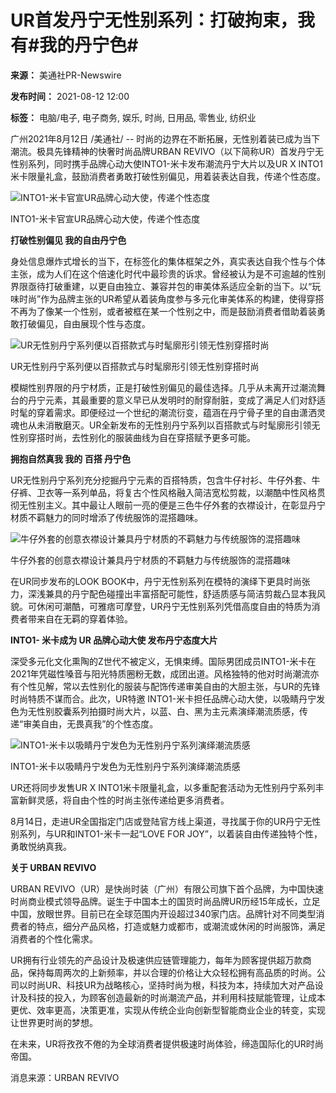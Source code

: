 # UR首发丹宁无性别系列：打破拘束，我有#我的丹宁色#

**来源：** 美通社PR-Newswire

**发布时间：** 2021-08-12 12:00

**标签：** 电脑/电子, 电子商务, 娱乐, 时尚, 日用品, 零售业, 纺织业

广州2021年8月12日 /美通社/ -- 时尚的边界在不断拓展，无性别着装已成为当下潮流。极具先锋精神的快奢时尚品牌URBAN REVIVO（以下简称UR）首发丹宁无性别系列，同时携手品牌心动大使INTO1-米卡发布潮流丹宁大片以及UR X INTO1米卡限量礼盒，鼓励消费者勇敢打破性别偏见，用着装表达自我，传递个性态度。

![INTO1-米卡官宣UR品牌心动大使，传递个性态度](https://mma.prnasia.com/media2/1593365/image_1.jpg?p=medium600)

INTO1-米卡官宣UR品牌心动大使，传递个性态度

**打破性别偏见 我的自由丹宁色**

身处信息爆炸式增长的当下，在标签化的集体框架之外，真实表达自我个性与个体主张，成为人们在这个倍速化时代中最珍贵的诉求。曾经被认为是不可逾越的性别界限亟待打破重建，以更自由独立、兼容并包的审美体系适应全新的当下。以“玩味时尚”作为品牌主张的UR希望从着装角度参与多元化审美体系的构建，使得穿搭不再为了像某一个性别，或者被框在某一个性别之中，而是鼓励消费者借助着装勇敢打破偏见，自由展现个性与态度。

![UR无性别丹宁系列便以百搭款式与时髦廓形引领无性别穿搭时尚](https://mma.prnasia.com/media2/1593364/image_2.jpg?p=medium600)

UR无性别丹宁系列便以百搭款式与时髦廓形引领无性别穿搭时尚

模糊性别界限的丹宁材质，正是打破性别偏见的最佳选择。几乎从未离开过潮流舞台的丹宁元素，其最重要的意义早已从发明时的耐穿耐脏，变成了满足人们对舒适时髦的穿着需求。即便经过一个世纪的潮流衍变，蕴涵在丹宁骨子里的自由潇洒灵魂也从未消散磨灭。UR全新发布的无性别丹宁系列以百搭款式与时髦廓形引领无性别穿搭时尚，去性别化的服装曲线为自在穿搭赋予更多可能。

**拥抱自然真我 我的 百搭 丹宁色**

UR无性别丹宁系列充分挖掘丹宁元素的百搭特质，包含牛仔衬衫、牛仔外套、牛仔裤、卫衣等一系列单品，将复古个性风格融入简洁宽松剪裁，以潮酷中性风格贯彻无性别主义。其中最让人眼前一亮的便是三色牛仔外套的衣襟设计，在彰显丹宁材质不羁魅力的同时增添了传统服饰的混搭趣味。

![牛仔外套的创意衣襟设计兼具丹宁材质的不羁魅力与传统服饰的混搭趣味](https://mma.prnasia.com/media2/1593363/image_3.jpg?p=medium600)

牛仔外套的创意衣襟设计兼具丹宁材质的不羁魅力与传统服饰的混搭趣味

在UR同步发布的LOOK BOOK中，丹宁无性别系列在模特的演绎下更具时尚张力，深浅兼具的丹宁配色碰撞出丰富搭配可能性，舒适质感与简洁剪裁凸显本我风貌。可休闲可潮酷，可雅痞可摩登，UR丹宁无性别系列凭借高度自由的特质为消费者带来自在无羁的穿着体验。

**INTO1- 米卡成为 UR 品牌心动大使 发布丹宁态度大片**

深受多元化文化熏陶的Z世代不被定义，无惧束缚。国际男团成员INTO1-米卡在2021年凭磁性嗓音与阳光特质圈粉无数，成团出道。风格独特的他对时尚潮流亦有个性见解，常以去性别化的服装与配饰传递审美自由的大胆主张，与UR的先锋时尚特质不谋而合。此次，UR特邀 INTO1-米卡担任品牌心动大使，以吸睛丹宁发色为无性别胶囊系列拍摄时尚大片，以蓝、白、黑为主元素演绎潮流质感，传递“审美自由，无畏真我”的个性态度。

![INTO1-米卡以吸睛丹宁发色为无性别丹宁系列演绎潮流质感](https://mma.prnasia.com/media2/1593366/image_4.jpg?p=medium600)

INTO1-米卡以吸睛丹宁发色为无性别丹宁系列演绎潮流质感

UR还将同步发售UR X INTO1米卡限量礼盒，以多重配套活动为无性别丹宁系列丰富新鲜灵感，将自由个性的时尚主张传递给更多消费者。

8月14日，走进UR全国指定门店或登陆官方线上渠道，寻找属于你的UR丹宁无性别系列，与UR和INTO1-米卡一起“LOVE FOR JOY”，以着装自由传递独特个性，勇敢悦纳真我。

**关于 URBAN REVIVO**

URBAN REVIVO（UR）是快尚时装（广州）有限公司旗下首个品牌，为中国快速时尚商业模式领导品牌。诞生于中国本土的国货时尚品牌UR历经15年成长，立足中国，放眼世界。目前已在全球范围内开设超过340家门店。品牌针对不同类型消费者的特点，细分产品风格，打造或魅力或都市，或潮流或休闲的时尚服饰，满足消费者的个性化需求。

UR拥有行业领先的产品设计及极速供应链管理能力，每年为顾客提供超万款商品，保持每周两次的上新频率，并以合理的价格让大众轻松拥有高品质的时尚。公司以时尚UR、科技UR为战略核心，坚持时尚为根，科技为本，持续加大对产品设计及科技的投入，为顾客创造最新的时尚潮流产品，并利用科技赋能管理，让成本更优、效率更高，决策更准，实现从传统企业向创新型智能商业企业的转变，实现让世界更时尚的梦想。

在未来，UR将孜孜不倦的为全球消费者提供极速时尚体验，缔造国际化的UR时尚帝国。

消息来源：URBAN REVIVO
